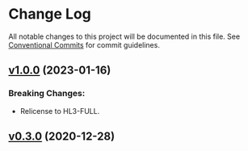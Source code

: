 # Change Log

All notable changes to this project will be documented in this file.
See [Conventional Commits](Https://conventionalcommits.org) for commit guidelines.

<!-- changelog -->

## [v1.0.0](https://gitlab.com/jimsy/mpl3115a2/compare/v0.3.0...v1.0.0) (2023-01-16)
### Breaking Changes:

* Relicense to HL3-FULL.



## [v0.3.0](https://gitlab.com/jimsy/mpl3115a2/compare/v0.3.0...v0.3.0) (2020-12-28)



